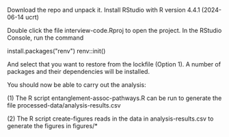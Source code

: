 Download the repo and unpack it. Install RStudio with R version 4.4.1 (2024-06-14 ucrt)

Double click the file interview-code.Rproj to open the project. In the RStudio Console, run the command 

install.packages("renv")
renv::init()

And select that you want to restore from the lockfile (Option 1). A number of packages and their dependencies will be installed. 

You should now be able to carry out the analysis:

(1) The R script entanglement-assoc-pathways.R can be run to generate the file processed-data/analysis-results.csv

(2) The R script create-figures reads in the data in analysis-results.csv to generate the figures in figures/*
